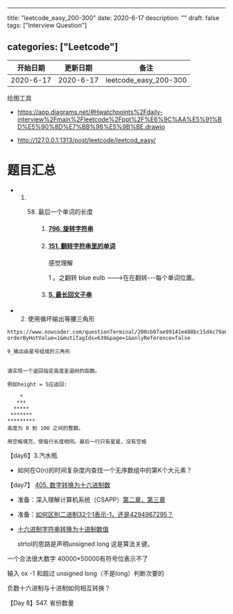 
---
title: "leetcode_easy_200-300"
date: 2020-6-17
description: ""
draft: false
tags: ["Interview Question"]

categories: ["Leetcode"]
---


| 开始日期     | 更新日期     | 备注     |
| --------- | ------------ | -------- |
| 2020-6-17 | 2020-6-17 | leetcode_easy_200-300|





绘图工具

- https://app.diagrams.net/#Hwatchpoints%2Fdaily-interview%2Fmain%2Fleetcode%2Fppt%2F%E6%9C%AA%E5%91%BD%E5%90%8D%E7%BB%98%E5%9B%BE.drawio

- http://127.0.0.1:1313/post/leetcode/leetcod_easy/

  



#  题目汇总

- 1. 58. 最后一个单词的长度

         1. #### [796. 旋转字符串](https://leetcode-cn.com/problems/rotate-string/)

         2. #### [151. 翻转字符串里的单词](https://leetcode-cn.com/problems/reverse-words-in-a-string/)

            感觉理解

            1 。之翻转 blue eulb --->在在翻转---每个单词位置。

            

         3. #### [5. 最长回文子串](https://leetcode-cn.com/problems/longest-palindromic-substring/)
- 2. 使用循坏输出等腰三角形
~~~
https://www.nowcoder.com/questionTerminal/200cb07ae99141e488bc15d4c79a6c87?orderByHotValue=1&mutiTagIds=639&page=1&onlyReference=false

9_输出由星号组成的三角形


请实现一个返回指定高度圣诞树的函数。

例如height = 5应返回:

    *    
   ***   
  *****  
 ******* 
*********
高度为 0 到 100 之间的整数。

用空格填充，使每行长度相同。最后一行只有星星，没有空格

~~~

【day6】3.汽水瓶


- 如何在O(n)的时间复杂度内查找一个无序数组中的第K个大元素？

【day7】 [405. 数字转换为十六进制数](https://github.com/watchpoints/daily-interview/blob/main/leetcode/code/405.%E6%95%B0%E5%AD%97%E8%BD%AC%E6%8D%A2%E4%B8%BA%E5%8D%81%E5%85%AD%E8%BF%9B%E5%88%B6%E6%95%B0.cpp)

- 准备：深入理解计算机系统（CSAPP）[第二章，第三章](https://devinkin.github.io/post/csapp/chapter2/)
- 准备：[如何区别二进制32个1表示-1，还是4294967295？](https://www.zhihu.com/question/50098632)
- [十六进制字符串转换为十进制数值](https://github.com/watchpoints/gcc/blob/master/libiberty/strtol.c)

  strtol的思路是声明unsigned long 这是算法关键。

一个合法很大数字 40000*50000有符号位表示不了

输入 ox -1 和超过 unsigned long（不是long）判断次要的



负数十六进制与十进制如何相互转换？





【Day 8】547. 省份数量

